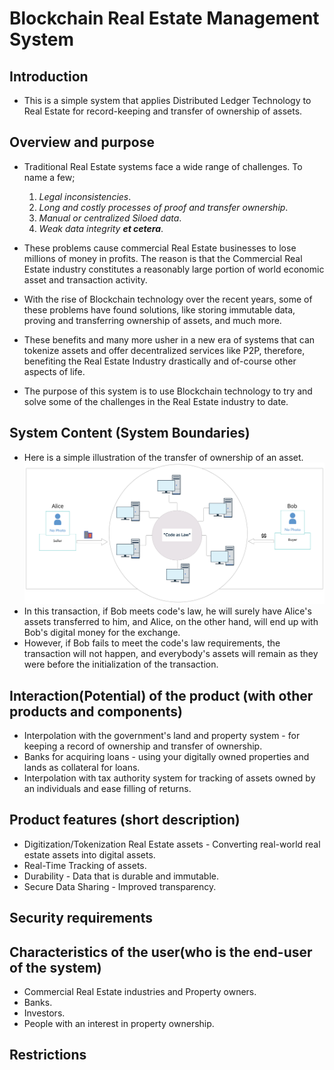 # Blockchain Real Estate Management System
## Introduction
- This is a simple system that applies Distributed Ledger Technology to Real Estate for record-keeping and transfer of ownership of assets.

## Overview and purpose
- Traditional Real Estate systems face a wide range of challenges. To name a few; 

	1. *Legal inconsistencies*.
	2. *Long and costly processes of proof and transfer ownership*.
	3. *Manual or centralized Siloed data*.
	4. *Weak data integrity **et cetera***.  

- These problems cause commercial Real Estate businesses to lose millions of money in profits. The reason is that the Commercial Real Estate industry constitutes a reasonably large portion of world economic asset and transaction activity.
- With the rise of Blockchain technology over the recent years, some of these problems have found solutions, like storing immutable data, proving and transferring ownership of assets, and much more.
- These benefits and many more usher in a new era of systems that can tokenize assets and offer decentralized services like P2P, therefore, benefiting the Real Estate Industry drastically and of-course other aspects of life.
- The purpose of this system is to use Blockchain technology to try and solve some of the challenges in the Real Estate industry to date.  

## System Content (System Boundaries)
- Here is a simple illustration of the transfer of ownership of an asset.
![realblockchain-image](img/real-blockchain.png)
- In this transaction, if Bob meets code's law, he will surely have Alice's assets transferred to him, and Alice, on the other hand, will end up with Bob's digital money for the exchange.
- However, if Bob fails to meet the code's law requirements, the transaction will not happen, and everybody's assets will remain as they were before the initialization of the transaction. 

## Interaction(Potential) of the product (with other products and components)
- Interpolation with the government's land and property system - for keeping a record of ownership and transfer of ownership.
- Banks for acquiring loans - using your digitally owned properties and lands as collateral for loans.
- Interpolation with tax authority system for tracking of assets owned by an individuals and ease filling of returns.  

## Product features (short description)
- Digitization/Tokenization Real Estate assets - Converting real-world real estate assets into digital assets.
- Real-Time Tracking of assets.
- Durability - Data that is durable and immutable.
- Secure Data Sharing - Improved transparency. 

## Security requirements 

## Characteristics of the user(who is the end-user of the system)
- Commercial Real Estate industries and Property owners.
- Banks.
- Investors.
- People with an interest in property ownership.  

## Restrictions